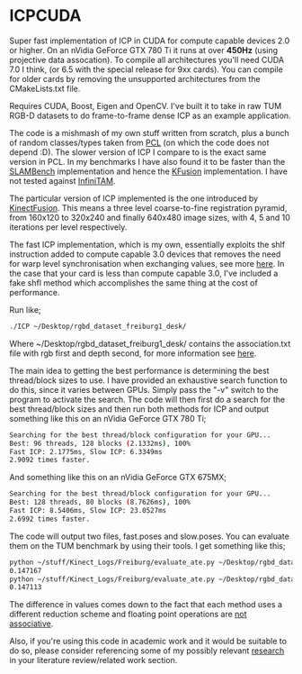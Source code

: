 # ICPCUDA
Super fast implementation of ICP in CUDA for compute capable devices 2.0 or higher. On an nVidia GeForce GTX 780 Ti it runs at over __450Hz__ (using projective data assocation). To compile all architectures you'll need CUDA 7.0 I think, (or 6.5 with the special release for 9xx cards). You can compile for older cards by removing the unsupported architectures from the CMakeLists.txt file. 

Requires CUDA, Boost, Eigen and OpenCV. I've built it to take in raw TUM RGB-D datasets to do frame-to-frame dense ICP as an example application.

The code is a mishmash of my own stuff written from scratch, plus a bunch of random classes/types taken from [PCL](https://github.com/PointCloudLibrary/pcl/tree/master/gpu/kinfu/src/cuda) (on which the code does not depend :D). The slower version of ICP I compare to is the exact same version in PCL. In my benchmarks I have also found it to be faster than the [SLAMBench](http://apt.cs.manchester.ac.uk/projects/PAMELA/tools/SLAMBench/) implementation and hence the [KFusion](https://github.com/GerhardR/kfusion) implementation. I have not tested against [InfiniTAM](https://github.com/victorprad/InfiniTAM).

The particular version of ICP implemented is the one introduced by [KinectFusion](http://homes.cs.washington.edu/~newcombe/papers/newcombe_etal_ismar2011.pdf). This means a three level coarse-to-fine registration pyramid, from 160x120 to 320x240 and finally 640x480 image sizes, with 4, 5 and 10 iterations per level respectively. 

The fast ICP implementation, which is my own, essentially exploits the shlf instruction added to compute capable 3.0 devices that removes the need for warp level synchronisation when exchanging values, see more [here](http://devblogs.nvidia.com/parallelforall/faster-parallel-reductions-kepler/). In the case that your card is less than compute capable 3.0, I've included a fake shfl method which accomplishes the same thing at the cost of performance. 

Run like;

```bash
./ICP ~/Desktop/rgbd_dataset_freiburg1_desk/
```

Where ~/Desktop/rgbd\_dataset\_freiburg1\_desk/ contains the association.txt file with rgb first and depth second, for more information see [here](http://vision.in.tum.de/data/datasets/rgbd-dataset).

The main idea to getting the best performance is determining the best thread/block sizes to use. I have provided an exhaustive search function to do this, since it varies between GPUs. Simply pass the "-v" switch to the program to activate the search. The code will then first do a search for the best thread/block sizes and then run both methods for ICP and output something like this on an nVidia GeForce GTX 780 Ti;

```bash
Searching for the best thread/block configuration for your GPU...
Best: 96 threads, 128 blocks (2.1332ms), 100%   
Fast ICP: 2.1775ms, Slow ICP: 6.3349ms
2.9092 times faster.
```

And something like this on an nVidia GeForce GTX 675MX;

```bash
Searching for the best thread/block configuration for your GPU...
Best: 128 threads, 80 blocks (8.7626ms), 100%   
Fast ICP: 8.5406ms, Slow ICP: 23.0527ms
2.6992 times faster.
```

The code will output two files, fast.poses and slow.poses. You can evaluate them on the TUM benchmark by using their tools. I get something like this;

```bash
python ~/stuff/Kinect_Logs/Freiburg/evaluate_ate.py ~/Desktop/rgbd_dataset_freiburg1_desk/groundtruth.txt fast.poses 
0.147167
python ~/stuff/Kinect_Logs/Freiburg/evaluate_ate.py ~/Desktop/rgbd_dataset_freiburg1_desk/groundtruth.txt slow.poses 
0.147113
```

The difference in values comes down to the fact that each method uses a different reduction scheme and floating point operations are [not associative](https://halshs.archives-ouvertes.fr/hal-00949355v1/document).

Also, if you're using this code in academic work and it would be suitable to do so, please consider referencing some of my possibly relevant [research](http://www.thomaswhelan.ie/#publications) in your literature review/related work section. 
